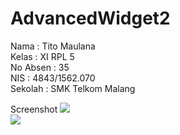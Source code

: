 # AdvancedWidget2

Nama : Tito Maulana <br>
Kelas : XI RPL 5 <br>
No Absen : 35 <br>
NIS : 4843/1562.070 <br>
Sekolah : SMK Telkom Malang <br>

Screenshot 
![](http://i1376.photobucket.com/albums/ah35/bryanbihza/Screenshot%2020_zpsvldc8mpm.png)<br>
![](http://i1376.photobucket.com/albums/ah35/bryanbihza/Screenshot%2021_zpso6xak85j.png)
